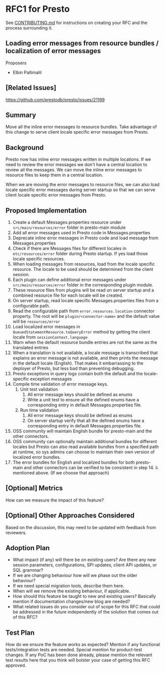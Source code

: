 # **RFC1 for Presto**

See [CONTRIBUTING.md](CONTRIBUTING.md) for instructions on creating your RFC and the process surrounding it.

## Loading error messages from resource bundles / localization of error messages

Proposers

* Elbin Pallimalil

## [Related Issues]

https://github.com/prestodb/presto/issues/21199

## Summary

Move all the inline error messages to resource bundles. Take advantage of this change to serve client locale specific error messages from Presto.

## Background

Presto now has inline error messages written in multiple locations. If we need to review the error messages we don't have a central location to review all the messages. We can move the inline error messages to resource files to keep them in a central location.

When we are moving the error messages to resource files, we can also load locale specific error messages during server startup so that we can serve client locale specific error messages from Presto. 

## Proposed Implementation

 1. Create a default Messages.properties resource under `src/main/resources/error` folder in presto-main module 
 2. Add all error messages used in Presto code in Messages.properties 
 3. Deprecate inline error messages in Presto code and load message from Messages.properties 
 4. Check if there are Messages files for different locales in `etc/resources/error` folder during Presto startup. If yes load those locale specific resources. 
 5. When loading messages from resources, load from the locale specific resource. The locale to be used should be determined from the client session. 
 6. Each plugin can define additional error messages under `src/main/resources/error` folder in the corresponding plugin module. 
 7. These resource files from plugins will be read on server startup and a combined resource file for each locale will be created. 
 8. On server startup, read locale specific Messages.properties files from a configurable path.
 9. Read the configurable path from `error.resources.location` connector property. The root will be `plugin/<connector-name>` and the default value will be `resources/error` 
 10. Load localized error messages in `QueuedStatementResource.toQueryError` method by getting the client locale from `sessionContext.language`
 11. Warn when the default resource bundle entries are not the same as the translated entries 
 12. When a translation is not available, a locale message is transcribed that explains an error message is not available, and then prints the message in the default locale (English).  That makes it embarrassing to the deployer of Presto, but less bad than preventing debugging. 
 13. Presto exceptions in query logs contain both the default and the locale-specific exception messages 
 14. Compile time validation of error message keys. 
        1. Unit test validation 
            1. All error message keys should be defined as enums 
            2. Write a unit test to ensure all the defined enums have a corresponding entry in default Messages.properties file. 
        2. Run time validation 
            1. All error message keys should be defined as enums 
            2. On server startup verify that all the defined enums have a corresponding entry in default Messages.properties file. 
 15. OSS community will maintain English bundle for presto-main and the other connectors. 
 16. OSS community can optionally maintain additional bundles for different locales but Presto can also read available bundles from a specified path at runtime, so sys admins can choose to maintain their own version of localized error bundles. 
 17. The error bundles for English and localized bundles for both presto-main and other connectors can be verified to be consistent in step 14. ii. mentioned above. (If we choose that approach) 

## [Optional] Metrics

How can we measure the impact of this feature?

## [Optional] Other Approaches Considered

Based on the discussion, this may need to be updated with feedback from reviewers.

## Adoption Plan

- What impact (if any) will there be on existing users? Are there any new session parameters, configurations, SPI updates, client API updates, or SQL grammar?
- If we are changing behaviour how will we phase out the older behaviour?
- If we need special migration tools, describe them here.
- When will we remove the existing behaviour, if applicable.
- How should this feature be taught to new and existing users? Basically mention if documentation changes/new blog are needed?
- What related issues do you consider out of scope for this RFC that could be addressed in the future independently of the solution that comes out of this RFC?

## Test Plan

How do we ensure the feature works as expected? Mention if any functional tests/integration tests are needed. Special mention for product-test changes. If any PoC has been done already, please mention the relevant test results here that you think will bolster your case of getting this RFC approved.